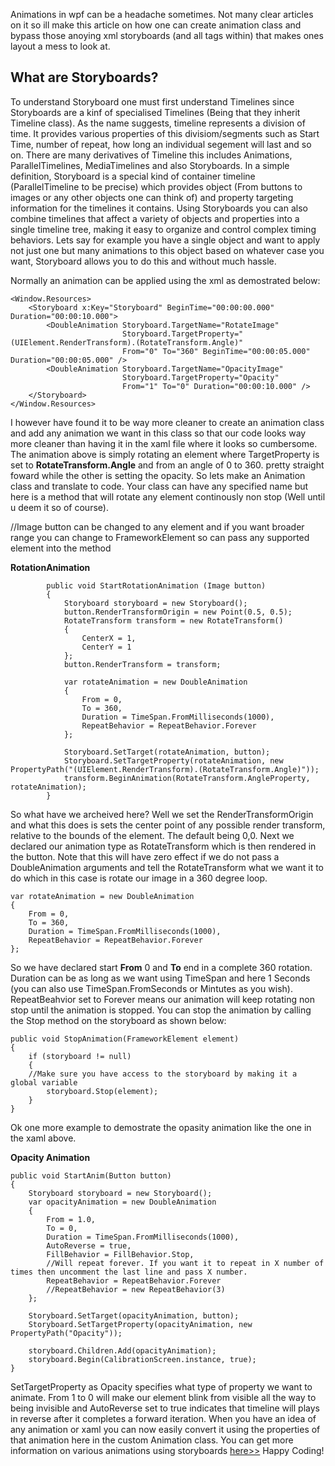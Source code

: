 Animations in wpf can be a headache sometimes. Not many clear articles on it so ill make this article on how one can create animation class and bypass those anoying xml storyboards (and all tags within) that makes ones layout a mess to look at.

## What are Storyboards?

To understand Storyboard one must first understand Timelines since Storyboards are a kinf of specialised Timelines (Being that they inherit Timeline class). As the name suggests, timeline represents a division of time. It provides various properties of this divisiom/segments such as Start Time, number of repeat, how long an individual segement will last and so on. There are many derivatives of Timeline this includes Animations, ParallelTimelines, MediaTimelines and also Storyboards. In a simple definition, Storyboard is a special kind of container timeline (ParallelTimeline to be precise) which provides object (From buttons to images or any other objects one can think of) and property targeting information for the timelines it contains. Using Storyboards you can also combine timelines that affect a variety of objects and properties into a single timeline tree, making it easy to organize and control complex timing behaviors. Lets say for example you have a single object and want to apply not just one but many animations to this object based on whatever case you want, Storyboard allows you to do this and without much hassle.

Normally an animation can be applied using the xml as demostrated below:

```
<Window.Resources>
    <Storyboard x:Key="Storyboard" BeginTime="00:00:00.000" Duration="00:00:10.000">
        <DoubleAnimation Storyboard.TargetName="RotateImage" 
                         Storyboard.TargetProperty="(UIElement.RenderTransform).(RotateTransform.Angle)" 
                         From="0" To="360" BeginTime="00:00:05.000" Duration="00:00:05.000" />
        <DoubleAnimation Storyboard.TargetName="OpacityImage" 
                         Storyboard.TargetProperty="Opacity" 
                         From="1" To="0" Duration="00:00:10.000" />
    </Storyboard>
</Window.Resources>
```

I however have found it to be way more cleaner to create an animation class and add any animation we want in this class so that our code looks way more cleaner than having it in the xaml file where it looks so cumbersome. The animation above is simply rotating an element where TargetProperty is set to **RotateTransform.Angle** and from an angle of 0 to 360. pretty straight foward while the other is setting the opacity. So lets make an Animation class and translate to code. Your class can have any specified name but here is a method that will rotate any element continously non stop (Well until u deem it so of course).

//Image button can be changed to any element and if you want broader range you can change to FrameworkElement so can pass any supported element into the method

**RotationAnimation**

```
        public void StartRotationAnimation (Image button)
        {
            Storyboard storyboard = new Storyboard();
            button.RenderTransformOrigin = new Point(0.5, 0.5);
            RotateTransform transform = new RotateTransform()
            {
                CenterX = 1,
                CenterY = 1
            };
            button.RenderTransform = transform;

            var rotateAnimation = new DoubleAnimation
            {
                From = 0,
                To = 360,
                Duration = TimeSpan.FromMilliseconds(1000),
                RepeatBehavior = RepeatBehavior.Forever
            };

            Storyboard.SetTarget(rotateAnimation, button);
            Storyboard.SetTargetProperty(rotateAnimation, new PropertyPath("(UIElement.RenderTransform).(RotateTransform.Angle)"));
            transform.BeginAnimation(RotateTransform.AngleProperty, rotateAnimation);
        }
```

So what have we archeived here? Well we set the RenderTransformOrigin and what this does is sets the center point of any possible render transform, relative to the bounds of the element. The default being 0,0. Next we declared our animation type as RotateTransform which is then rendered in the button. Note that this will have zero effect if we do not pass a DoubleAnimation arguments and tell the RotateTransform what we want it to do which in this case is rotate our image in a 360 degree loop.

```
var rotateAnimation = new DoubleAnimation
{
    From = 0,
    To = 360,
    Duration = TimeSpan.FromMilliseconds(1000),
    RepeatBehavior = RepeatBehavior.Forever
};
```

So we have declared start **From** 0 and **To** end in a complete 360 rotation. Duration can be as long as we want using TimeSpan and here 1 Seconds (you can also use TimeSpan.FromSeconds or Mintutes as you wish). RepeatBeahvior set to Forever means our animation will keep rotating non stop until the animation is stopped. You can stop the animation by calling the Stop method on the storyboard as shown below:

```
public void StopAnimation(FrameworkElement element)
{
    if (storyboard != null)
    {
    //Make sure you have access to the storyboard by making it a global variable
        storyboard.Stop(element);
    }
}
```

Ok one more example to demostrate the opasity animation like the one in the xaml above.

**Opacity Animation**

```
public void StartAnim(Button button)
{
    Storyboard storyboard = new Storyboard();
    var opacityAnimation = new DoubleAnimation
    {
        From = 1.0,
        To = 0,
        Duration = TimeSpan.FromMilliseconds(1000),
        AutoReverse = true,
        FillBehavior = FillBehavior.Stop,
        //Will repeat forever. If you want it to repeat in X number of times then uncomment the last line and pass X number.
        RepeatBehavior = RepeatBehavior.Forever
        //RepeatBehavior = new RepeatBehavior(3)
    };

    Storyboard.SetTarget(opacityAnimation, button);
    Storyboard.SetTargetProperty(opacityAnimation, new PropertyPath("Opacity"));

    storyboard.Children.Add(opacityAnimation);
    storyboard.Begin(CalibrationScreen.instance, true);
}
```

SetTargetProperty as Opacity specifies what type of property we want to animate. From 1 to 0 will make our element blink from visible all the way to being invisible and AutoReverse set to true indicates that timeline will plays in reverse after it completes a forward iteration. When you have an idea of any animation or xaml you can now easily convert it using the properties of that animation here in the custom Animation class. You can get more information on various animations using storyboards [here>>](https://docs.microsoft.com/en-us/dotnet/framework/wpf/graphics-multimedia/storyboards-overview) Happy Coding!